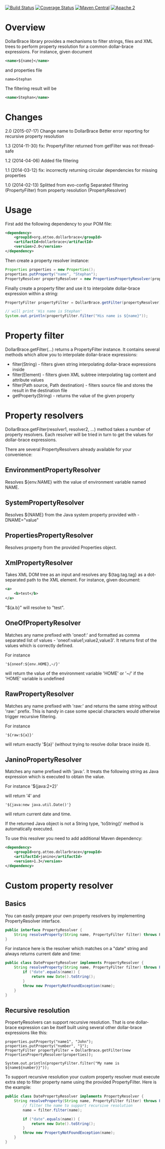 [![Build Status](https://travis-ci.org/atteo/dollarbrace.svg)](https://travis-ci.org/atteo/dollarbrace)
[![Coverage Status](https://img.shields.io/coveralls/atteo/dollarbrace.svg)](https://coveralls.io/r/atteo/dollarbrace)
[![Maven Central](https://maven-badges.herokuapp.com/maven-central/org.atteo/dollarbrace/badge.svg)](https://maven-badges.herokuapp.com/maven-central/org.atteo.dollarbrace/dollarbrace)
[![Apache 2](http://img.shields.io/badge/license-Apache%202-red.svg)](http://www.apache.org/licenses/LICENSE-2.0)

Overview
========

DollarBrace library provides a mechanisms to filter strings, files and XML trees to perform property resolution
for a common dollar-brace expressions. For instance, given document

```xml
<name>${name}</name>
```

and properties file

```
name=Stephan
```

The filtering result will be
```xml
<name>Stephan</name>
```

Changes
=======
2.0 (2015-07-17)
	Change name to DollarBrace
	Better error reporting for recursive property resolution

1.3 (2014-11-30)
	fix: PropertyFilter returned from getFilter was not thread-safe

1.2 (2014-04-06)
    Added file filtering

1.1 (2014-03-12)
	fix: incorrectly returning circular dependencies for missing properties

1.0 (2014-02-13)
	Splitted from evo-config
	Separated filtering (PropertyFilter) from property resolution (PropertyResolver)

Usage
=====
First add the following dependency to your POM file:
```xml
<dependency>
    <groupId>org.atteo.dollarbrace</groupId>
    <artifactId>dollarbrace</artifactId>
    <version>2.0</version>
</dependency>
```

Then create a property resolver instance:
```java
Properties properties = new Properties();
properties.putProperty("name", "Stephan");
PropertyResolver propertyResolver = new PropertiesPropertyResolver(properties);
```

Finally create a property filter and use it to interpolate dollar-brace expression within a string:
```java
PropertyFilter propertyFilter = DollarBrace.getFilter(propertyResolver);

// will print 'His name is Stephan'
System.out.println(propertyFilter.filter("His name is ${name}"));
```

Property filter
===============

DollarBrace.getFilter(...) returns a PropertyFilter instance. It contains several methods which allow you to interpolate dollar-brace expressions:

* filter(String) - filters given string interpolating dollar-brace expressions inside
* filter(Element) - filters given XML subtree interpolating tag content and attribute values
* filter(Path source, Path destination) - filters source file and stores the result in the destination file
* getProperty(String) - returns the value of the given property


Property resolvers
==================

DollarBrace.getFilter(resolver1, resolver2, ...) method takes a number of property resolvers. Each resolver will be tried in turn to get the values for dollar-brace expressions.

There are several PropertyResolvers already available for your convenience:

EnvironmentPropertyResolver
---------------------------

Resolves ${env.NAME} with the value of environment variable named NAME.

SystemPropertyResolver
----------------------
Resolves ${NAME} from the Java system property provided with -DNAME="value"

PropertiesPropertyResolver
--------------------------
Resolves property from the provided Properties object.

XmlPropertyResolver
-------------------
Takes XML DOM tree as an input and resolves any ${tag.tag.tag} as a dot-separated path to the XML element.
  For instance, given document:
```xml
<a>
	<b>test</b>
</a>
```

"${a.b}" will resolve to "test".

OneOfPropertyResolver
---------------------
Matches any name prefixed with 'oneof:' and formatted as comma separated list of values - 'oneof:value1,value2,value3'. It returns first of the values which is correctly defined.

For instance

    '${oneof:${env.HOME},~/}'

will return the value of the environment variable 'HOME' or '~/' if the 'HOME' variable is undefined

RawPropertyResolver
-------------------
Matches any name prefixed with 'raw:' and returns the same string without 'raw:' prefix. This is handy in case some special characters would otherwise trigger recursive filtering.

For instance

    '${raw:${a}}'

will return exactly '${a}' (without trying to resolve dollar brace inside it).

JaninoPropertyResolver
----------------------
Matches any name prefixed with 'java:'. It treats the following string as Java expression which is executed to obtain the value.

For instance
    '${java:2+2}'

will return '4' and

    '${java:new java.util.Date()'}

will return current date and time.

If the returned Java object is not a String type, 'toString()' method is automatically executed.

To use this resolver you need to add additional Maven dependency:
```xml
<dependency>
    <groupId>org.atteo.dollarbrace</groupId>
    <artifactId>janino</artifactId>
    <version>1.3</version>
</dependency>
```

Custom property resolver
========================

Basics
------
You can easily prepare your own property resolvers by implementing PropertyResolver interface.

```java
public interface PropertyResolver {
	String resolveProperty(String name, PropertyFilter filter) throws PropertyNotFoundException;
}
```

For instance here is the resolver which matches on a "date" string and always returns current date and time:

```java
public class DatePropertyResolver implements PropertyResolver {
	String resolveProperty(String name, PropertyFilter filter) throws PropertyNotFoundException() {
		if ("date".equals(name)) {
			return new Date().toString();
		}
		throw new PropertyNotFoundException(name);
	}
}
```

Recursive resolution
--------------------

PropertyResolvers can support recursive resolution. That is one dollar-brace expression can be itself built using several other dollar-brace expressions like this:

```
properties.putProperty("name1", "John");
properties.putProperty("number", "1");
PropertyFilter propertyFilter = DollarBrace.getFilter(new PropertiesPropertyResolver(properties));

System.out.println(propertyFilter.filter("My name is ${name${number}}"));
```

To support recursive resolution your custom property resolver must execute extra step to filter property name using the provided PropertyFilter. Here is the example:

```java
public class DatePropertyResolver implements PropertyResolver {
	String resolveProperty(String name, PropertyFilter filter) throws PropertyNotFoundException() {
		// filter the name to support recursive resolution
		name = filter.filter(name);

		if ("date".equals(name)) {
			return new Date().toString();
		}
		throw new PropertyNotFoundException(name);
	}
}
```

